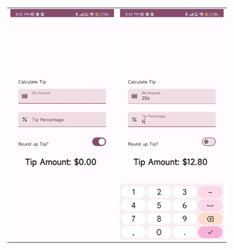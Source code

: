 <center>
  <table>
      <tr>
          <td>
            <img src = "https://github.com/puneethsaiN/TipCalculator/blob/main/AppScreenshots/tipcalculator1.jpg" width = 300> 
          </td>
         <td>
            <img src = "https://github.com/puneethsaiN/TipCalculator/blob/main/AppScreenshots/tipcalculator2.jpg" width = 300> 
          </td>
      </tr>
  </table>
</center>
